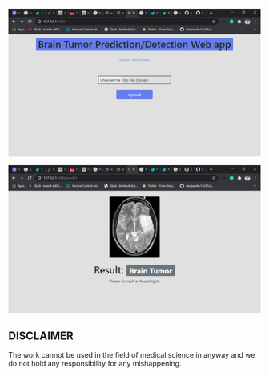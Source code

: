 ![c](https://github.com/kazimsayed954/Brain-Tumor-Detection-alpha/blob/master/ScreenShot/chrome_YRa5PLAIkB.png)

![c](https://github.com/kazimsayed954/Brain-Tumor-Detection-alpha/blob/master/ScreenShot/chrome_3W9EdcfkrI.png)


## DISCLAIMER 

The work cannot be used in the field of medical science in anyway and we do not hold any responsibility for any mishappening.
